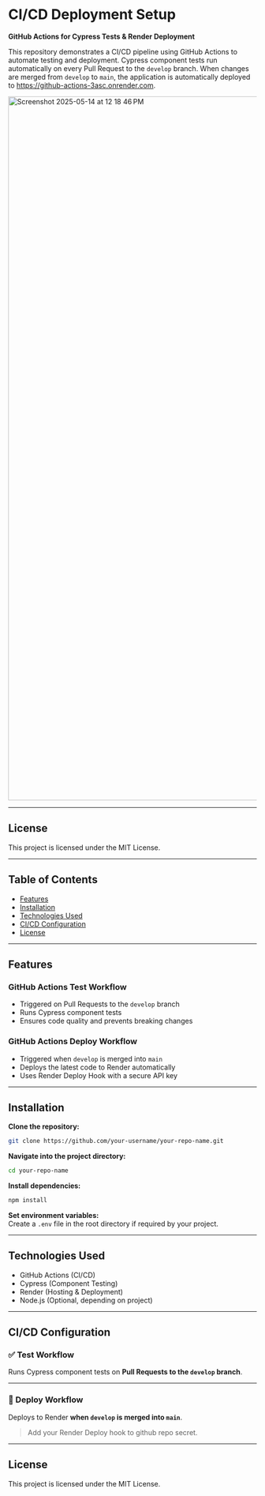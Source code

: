 # CI/CD Deployment Setup  
**GitHub Actions for Cypress Tests & Render Deployment**

This repository demonstrates a CI/CD pipeline using GitHub Actions to automate testing and deployment. Cypress component tests run automatically on every Pull Request to the `develop` branch. When changes are merged from `develop` to `main`, the application is automatically deployed to https://github-actions-3asc.onrender.com.

<img width="1426" alt="Screenshot 2025-05-14 at 12 18 46 PM" src="https://github.com/user-attachments/assets/1e92a4f8-f4ff-419f-b829-435b343ae12e" />


---

## License  
This project is licensed under the MIT License.

---

## Table of Contents  
- [Features](#features)  
- [Installation](#installation)  
- [Technologies Used](#technologies-used)  
- [CI/CD Configuration](#cicd-configuration)  
- [License](#license)  

---

## Features  

### GitHub Actions Test Workflow  
- Triggered on Pull Requests to the `develop` branch  
- Runs Cypress component tests  
- Ensures code quality and prevents breaking changes  

### GitHub Actions Deploy Workflow  
- Triggered when `develop` is merged into `main`  
- Deploys the latest code to Render automatically  
- Uses Render Deploy Hook with a secure API key  

---

## Installation  

**Clone the repository:**  
```bash
git clone https://github.com/your-username/your-repo-name.git
```

**Navigate into the project directory:**  
```bash
cd your-repo-name
```

**Install dependencies:**  
```bash
npm install
```

**Set environment variables:**  
Create a `.env` file in the root directory if required by your project.

---

## Technologies Used  

- GitHub Actions (CI/CD)  
- Cypress (Component Testing)  
- Render (Hosting & Deployment)  
- Node.js (Optional, depending on project)  

---

## CI/CD Configuration  

### ✅ Test Workflow  
Runs Cypress component tests on **Pull Requests to the `develop` branch**.

---

### 🚀 Deploy Workflow  
Deploys to Render **when `develop` is merged into `main`**.

> Add your Render Deploy hook to github repo secret.

---

## License  
This project is licensed under the MIT License.
